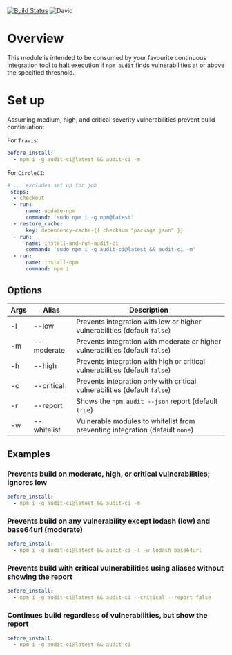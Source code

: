 [![Build Status](https://travis-ci.com/IBM/audit-ci.svg?branch=master)](https://travis-ci.com/IBM/audit-ci)
![David](https://img.shields.io/david/IBM/audit-ci.svg)

# Overview

This module is intended to be consumed by your favourite continuous integration tool to
halt execution if `npm audit` finds vulnerabilities at or above the specified threshold.

# Set up

Assuming medium, high, and critical severity vulnerabilities prevent build continuation:

For `Travis`:

```yml
before_install:
  - npm i -g audit-ci@latest && audit-ci -m
```

For `CircleCI`:

```yml
# ... excludes set up for job 
 steps:
  - checkout
  - run:
      name: update-npm 
      command: 'sudo npm i -g npm@latest'
  - restore_cache:
      key: dependency-cache-{{ checksum "package.json" }}
  - run:
      name: install-and-run-audit-ci
      command: 'sudo npm i -g audit-ci@latest && audit-ci -m'
  - run:
      name: install-npm
      command: npm i
```

## Options

| Args | Alias       | Description                                                                    |
|------|-------------|--------------------------------------------------------------------------------|
| -l   | --low       | Prevents integration with low or higher vulnerabilities (default `false`)      |
| -m   | --moderate  | Prevents integration with moderate or higher vulnerabilities (default `false`) |
| -h   | --high      | Prevents integration with high or critical vulnerabilities (default `false`)   |
| -c   | --critical  | Prevents integration only with critical vulnerabilities (default `false`)      |
| -r   | --report    | Shows the `npm audit --json` report (default `true`)                           |
| -w   | --whitelist | Vulnerable modules to whitelist from preventing integration (default `none`)   |

## Examples

### Prevents build on moderate, high, or critical vulnerabilities; ignores low
```yml
before_install:
  - npm i -g audit-ci@latest && audit-ci -m
```

### Prevents build on any vulnerability except lodash (low) and base64url (moderate)
```yml
before_install:
  - npm i -g audit-ci@latest && audit-ci -l -w lodash base64url
```

### Prevents build with critical vulnerabilities using aliases without showing the report
```yml
before_install:
  - npm i -g audit-ci@latest && audit-ci --critical --report false
```

### Continues build regardless of vulnerabilities, but show the report
```yml
before_install:
  - npm i -g audit-ci@latest && audit-ci
```